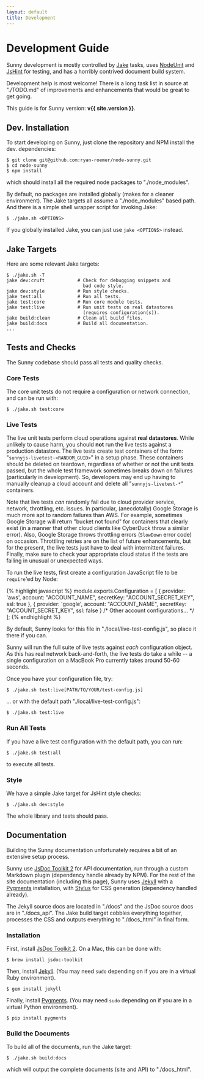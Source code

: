 ```yaml
---
layout: default
title: Development
---
```


# Development Guide
Sunny development is mostly controlled by [Jake][jake] tasks, uses
[NodeUnit][nu] and [JsHint][jshint] for testing, and has a horribly contrived
document build system.

[jake]: https://github.com/mde/jake
[nu]: https://github.com/caolan/nodeunit
[jshint]: https://github.com/jshint/jshint/

Development help is most welcome! There is a long task list in source at
"./TODO.md" of improvements and enhancements that would be great to get
going.

This guide is for Sunny version: **v{{ site.version }}**.

## Dev. Installation
To start developing on Sunny, just clone the repository and NPM install
the dev. dependencies:

    $ git clone git@github.com:ryan-roemer/node-sunny.git
    $ cd node-sunny
    $ npm install

which should install all the required node packages to "./node_modules".

By default, no packages are installed globally (makes for a cleaner
environment). The Jake targets all assume a "./node_modules" based path.
And there is a simple shell wrapper script for invoking Jake:

    $ ./jake.sh <OPTIONS>

If you globally installed Jake, you can just use ``jake <OPTIONS>`` instead.

## Jake Targets
Here are some relevant Jake targets:

    $ ./jake.sh -T
    jake dev:cruft            # Check for debugging snippets and
                                bad code style.
    jake dev:style            # Run style checks.
    jake test:all             # Run all tests.
    jake test:core            # Run core module tests.
    jake test:live            # Run unit tests on real datastores
                                (requires configuration(s)).
    jake build:clean          # Clean all build files.
    jake build:docs           # Build all documentation.
    ...

## Tests and Checks
The Sunny codebase should pass all tests and quality checks.

### Core Tests
The core unit tests do not require a configuration or network connection, and
can be run with:

    $ ./jake.sh test:core

### Live Tests
The live unit tests perform cloud operations against **real datastores**.
While unlikely to cause harm, you should **not** run the live tests against
a production datastore. The live tests create test containers of the form:
"``sunnyjs-livetest-<RANDOM_GUID>``" in a setup phase. These containers should
be deleted on teardown, regardless of whether or not the unit tests passed,
but the whole test framework sometimes breaks down on failures (particularly
in development). So, developers may end up having to manually cleanup a
cloud account and delete all "``sunnyjs-livetest-*``" containers.

Note that live tests *can* randomly fail due to cloud provider service,
network, throttling, etc. issues. In particular, (anecdotally) Google Storage
is much more apt to random failures than AWS. For example, sometimes Google
Storage will return "bucket not found" for containers that clearly exist (in a
manner that other cloud clients like CyberDuck throw a similar error). Also,
Google Storage throws throttling errors (``SlowDown`` error code) on
occasion. Throttling retries are on the list of future enhancements, but for
the present, the live tests just have to deal with intermittent failures.
Finally, make sure to check your appropriate cloud status if the tests are
failing in unusual or unexpected ways.

To run the live tests, first create a configuration JavaScript file to be
``require``'ed by Node:

{% highlight javascript %}
module.exports.Configuration = [
  {
    provider: 'aws',
    account: "ACCOUNT_NAME",
    secretKey: "ACCOUNT_SECRET_KEY",
    ssl: true
  },
  {
    provider: 'google',
    account: "ACCOUNT_NAME",
    secretKey: "ACCOUNT_SECRET_KEY",
    ssl: false
  }
  /* Other account configurations... */
];
{% endhighlight %}

By default, Sunny looks for this file in "./local/live-test-config.js", so
place it there if you can.

Sunny will run the full suite of live tests against *each* configuration
object. As this has real network back-and-forth, the live tests do take a
while -- a single configuration on a MacBook Pro currently takes around
50-60 seconds.

Once you have your configuration file, try:

    $ ./jake.sh test:live[PATH/TO/YOUR/test-config.js]

... or with the default path "./local/live-test-config.js":

    $ ./jake.sh test:live

### Run All Tests
If you have a live test configuration with the default path, you can run:

    $ ./jake.sh test:all

to execute all tests.

### Style
We have a simple Jake target for JsHint style checks:

    $ ./jake.sh dev:style

The whole library and tests should pass.

## Documentation
Building the Sunny documentation unfortunately requires a bit of an extensive
setup process.

Sunny use [JsDoc Toolkit 2][jsdoc] for API documentation, run through a
custom Markdown plugin (dependency handle already by NPM). For the rest of
the site documentation (including this page), Sunny uses [Jekyll][jekyll] with
a [Pygments][pyg] installation, with [Stylus][stylus] for CSS generation
(dependency handled already).

[jsdoc]: http://code.google.com/p/jsdoc-toolkit/
[jekyll]: https://github.com/mojombo/jekyll
[pyg]: http://pygments.org/
[stylus]: http://learnboost.github.com/stylus/

The Jekyll source docs are located in "./docs" and the JsDoc source docs
are in "./docs_api". The Jake build target cobbles everything together,
processes the CSS and outputs everything to "./docs_html" in final form.

### Installation
First, install [JsDoc Toolkit 2][jsdoc]. On a Mac, this can be done with:

    $ brew install jsdoc-toolkit

Then, install [Jekyll][jekyll]. (You may need ``sudo`` depending on if you
are in a virtual Ruby environment).

    $ gem install jekyll

Finally, install [Pygments][pyg]. (You may need ``sudo`` depending on if you
are in a virtual Python environment).

    $ pip install pygments

### Build the Documents
To build all of the documents, run the Jake target:

    $ ./jake.sh build:docs

which will output the complete documents (site and API) to "./docs_html".
